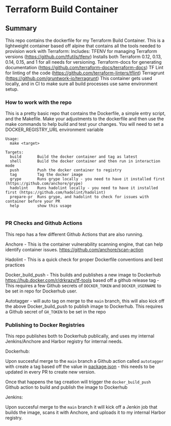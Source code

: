 # Terraform Build Container

## Summary

This repo contains the dockerfile for my Terraform Build Container. This is a lightweight container based off alpine that contains all the tools needed to provision work with Terraform:
Includes:
TFENV for managing Terraform versions (https://github.com/tfutils/tfenv)
Installs both Terraform 0.12, 0.13, 0.14, 0.15, and 1 for all needs for versioning.
Terraform-docs for generating documentation (https://github.com/terraform-docs/terraform-docs)
TF Lint for linting of the code (https://github.com/terraform-linters/tflint)
Terragrunt (https://github.com/gruntwork-io/terragrunt)
This container gets used locally, and in CI to make sure all build processes use same environment setup.
### How to work with the repo

This is a pretty basic repo that contains the Dockerfile, a simple entry script, and the Makefile.
Make your adjustments to the dockerfile and then use the make commands to help build and test your changes.
You will need to set a DOCKER_REGISTRY_URL environment variable

```shell
Usage:
  make <target>

Targets:
  build       Build the docker container and tag as latest
  shell       Build the docker container and then run in interaction mode
  push        Push the docker container to registry
  tag         Tag the docker image
  grype       Runs grype locally - you need to have it installed first (https://github.com/anchore/grype)
  hadolint    Runs hadolint locally - you need to have it installed first (https://github.com/hadolint/hadolint)
  prepare-pr  Runs grype, and hadolint to check for issues with container before your PR
  help        show this usage
  
```

### PR Checks and Github Actions

This repo has a few different Github Actions that are also running.

Anchore - This is the container vulnerability scanning engine, that can help identify container issues. https://github.com/anchore/scan-action

Hadolint - This is a quick check for proper Dockerfile conventions and best practices

Docker_build_push - This builds and publishes a new image to Dockerhub https://hub.docker.com/r/drkrazy/tf-tools based off a github release tag - This requires a few Github secrets of `DOCKER_TOKEN` and `DOCKER_USERNAME` to be set in repo for Dockerhub user.

Autotagger - will auto tag on merge to the `main` branch, this will also kick off the above Docker_build_push to publish image to Dockerhub. This requires a Github secret of `GH_TOKEN` to be set in the repo

### Publishing to Docker Registries

This repo publishes both to Dockerhub publically, and uses my internal Jenkins/Anchore and Harbor registry for internal needs.

Dockerhub:

Upon succesful merge to the `main` branch a Github action called `autotagger` with create a tag based off the value in [package.json](package.json) - this needs to be updated in every PR to create new version.

Once that happens the tag creation will trigger the `docker_build_push` Github action to build and publish the image to Dockerhub

Jenkins:

Upon succesful merge to the `main` branch it will kick off a Jenkin job that builds the image, scans it with Anchore, and uploads it to my internal Harbor registry.